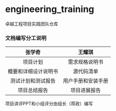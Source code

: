 # engineering_training
卓越工程项目实践团队仓库

### 文档编写分工说明

|        张学奇        |       王耀琪       |
| :------------------: | :----------------: |
|       项目计划       |   需求规格说明书   |
| 概要和详细设计说明书 |     源代码清单     |
|  测试计划和测试报告  | 用户手册和安装手册 |
|     项目总结报告     |    项目进展报告    |

项目讲评PPT和小组评分由组长（蒋政）编写
